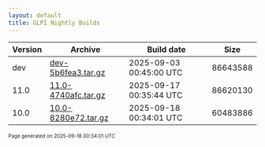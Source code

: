 ```yaml
---
layout: default
title: GLPI Nightly Builds
---
```


Version|Archive|Build date|Size
---|---|---|---
dev|[dev-5b6fea3.tar.gz](dev-5b6fea3.tar.gz)|2025-09-03 00:45:00 UTC|86643588
11.0|[11.0-4740afc.tar.gz](11.0-4740afc.tar.gz)|2025-09-17 00:35:44 UTC|86620130
10.0|[10.0-8280e72.tar.gz](10.0-8280e72.tar.gz)|2025-09-18 00:34:01 UTC|60483886

<font size="1">Page generated on 2025-09-18 00:34:01 UTC</font>
